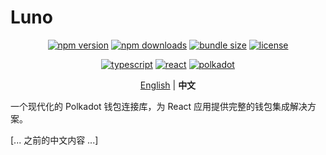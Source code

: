 # Luno

<div align="center">

[![npm version](https://img.shields.io/npm/v/@luno-kit/ui.svg?style=flat&colorA=000000&colorB=000000)](https://www.npmjs.com/package/@luno-kit/ui)
[![npm downloads](https://img.shields.io/npm/dm/@luno-kit/ui.svg?style=flat&colorA=000000&colorB=000000)](https://www.npmjs.com/package/@luno-kit/ui)
[![bundle size](https://img.shields.io/bundlephobia/minzip/@luno-kit/ui?style=flat&colorA=000000&colorB=000000)](https://bundlephobia.com/package/@luno-kit/ui)
[![license](https://img.shields.io/badge/license-Apache%202.0-black?style=flat&colorA=000000&colorB=000000)](https://github.com/Luno-lab/LunoKit/blob/main/LICENSE)

[![typescript](https://img.shields.io/badge/TypeScript-Ready-black?style=flat&colorA=000000&colorB=000000&logo=typescript)](https://www.typescriptlang.org/)
[![react](https://img.shields.io/badge/React-18+-black?style=flat&colorA=000000&colorB=000000&logo=react)](https://reactjs.org/)
[![polkadot](https://img.shields.io/badge/Polkadot-Ready-black?style=flat&colorA=000000&colorB=000000&logo=polkadot)](https://polkadot.network/)

</div>

<div align="center">

[English](./README.md) | **中文**

</div>

一个现代化的 Polkadot 钱包连接库，为 React 应用提供完整的钱包集成解决方案。

[... 之前的中文内容 ...]
